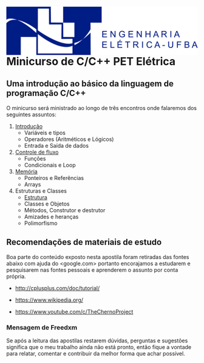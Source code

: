 <img src="img/Logo do PET Oficial horizontal.png"
     alt="PET ELÉTRICA UFBA"
     style="float: left; margin-right: 10px;" />

# Minicurso de C/C++ PET Elétrica

## Uma introdução ao básico da linguagem de programação C/C++

O minicurso será ministrado ao longo de três encontros onde falaremos dos seguintes assuntos:

1. [Introdução](https://github.com/PETEletricaUFBA/Road-to-Cpp/blob/master/Apostilas/1%20-%20Introdu%C3%A7%C3%A3o.md)
    * Variáveis e tipos
    * Operadores (Aritméticos e Lógicos)
    * Entrada e Saída de dados
1. [Controle de fluxo](https://github.com/PETEletricaUFBA/Road-to-Cpp/blob/master/Apostilas/2%20-%20Controle%20de%20fluxo.md)
    * Funções
    * Condicionais e Loop
1. [Memória](https://github.com/PETEletricaUFBA/Road-to-Cpp/blob/master/Apostilas/3%20-%20Memoria.md)
    * Ponteiros e Referências
    * Arrays
    <!-- * Alocação Dinâmica -->
1. Estruturas e Classes
    * [Estrutura](https://github.com/PETEletricaUFBA/Road-to-Cpp/blob/master/Apostilas/4%20-%20Estruturas%20de%20dados.md)
    * Classes e Objetos
    * Métodos, Construtor e destrutor
    * Amizades e heranças
    * Polimorfismo

<!-- 1. Estrutura de dados
    * Listas, pilhas e filas
    * Ordenação
    * Buscas -->

## Recomendações de materiais de estudo

Boa parte do conteúdo exposto nesta apostila foram retiradas das fontes abaixo com ajuda do <google.com> portanto encorajamos a estudarem e pesquisarem nas fontes pessoais e aprenderem o assunto por conta própria.

* <http://cplusplus.com/doc/tutorial/>

* <https://www.wikipedia.org/>

* <https://www.youtube.com/c/TheChernoProject>

### Mensagem de Freedxm

Se após a leitura das apostilas restarem dúvidas, perguntas e sugestões significa que o meu trabalho ainda não está pronto, então fique a vontade para relatar, comentar e contribuir da melhor forma que achar possível.
